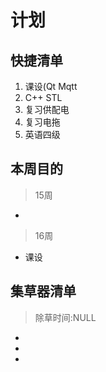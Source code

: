 # 计划

## 快捷清单
1. 课设(Qt Mqtt
2. C++ STL
3. 复习供配电
4. 复习电拖
5. 英语四级

## 本周目的
>15周
- 

>16周
- 课设


## 集草器清单
> 除草时间:NULL
- 
- 
- 